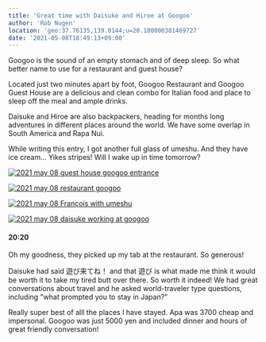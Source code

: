 ```yaml
---
title: 'Great time with Daisuke and Hiroe at Googoo'
author: 'Rob Nugen'
location: 'geo:37.76135,139.0144;u=20.100000381469727'
date: '2021-05-08T18:49:13+09:00'
---
```


Googoo is the sound of an empty stomach and of deep sleep.
So what better name to use for a restaurant and guest house?

Located just two minutes apart by foot, Googoo Restaurant and
Googoo Guest House are a delicious and clean combo for
Italian food and place to sleep off the meal and ample drinks.

Daisuke and Hiroe are also backpackers,
heading for months long adventures in different places around the world.
We have some overlap in South America and Rapa Nui.

While writing this entry, I got another full glass of umeshu.
And they have ice cream...  Yikes stripes! Will I wake up in time tomorrow?

[![2021 may 08 guest house googoo entrance](//b.robnugen.com/quests/walk-to-niigata/2021/en_route/day-23/thumbs/2021_may_08_guest_house_googoo_entrance.jpeg)](//b.robnugen.com/quests/walk-to-niigata/2021/en_route/day-23/2021_may_08_guest_house_googoo_entrance.jpeg)

[![2021 may 08 restaurant googoo ](//b.robnugen.com/quests/walk-to-niigata/2021/en_route/day-23/thumbs/2021_may_08_restaurant_googoo_.jpeg)](//b.robnugen.com/quests/walk-to-niigata/2021/en_route/day-23/2021_may_08_restaurant_googoo_.jpeg)

[![2021 may 08 François with umeshu](//b.robnugen.com/quests/walk-to-niigata/2021/en_route/day-23/thumbs/2021_may_08_francois_with_umeshu.jpeg)](//b.robnugen.com/quests/walk-to-niigata/2021/en_route/day-23/2021_may_08_francois_with_umeshu.jpeg)

[![2021 may 08 daisuke working at googoo](//b.robnugen.com/quests/walk-to-niigata/2021/en_route/day-23/thumbs/2021_may_08_daisuke_working_at_googoo.jpeg)](//b.robnugen.com/quests/walk-to-niigata/2021/en_route/day-23/2021_may_08_daisuke_working_at_googoo.jpeg)          

#### 20:20

Oh my goodness, they picked up my tab at the restaurant.  So generous!

Daisuke had said 遊び来てね！ and that 遊び is what made me think it would be
worth it to take my tired butt over there.  So worth it indeed!  We had great
conversations about travel and he asked world-traveler type questions,
including "what prompted you to stay in Japan?"

Really super best of alll the places I have stayed.
Apa was 3700 cheap and impersonal.
Googoo was just 5000 yen and included dinner and
hours of great friendly conversation!
